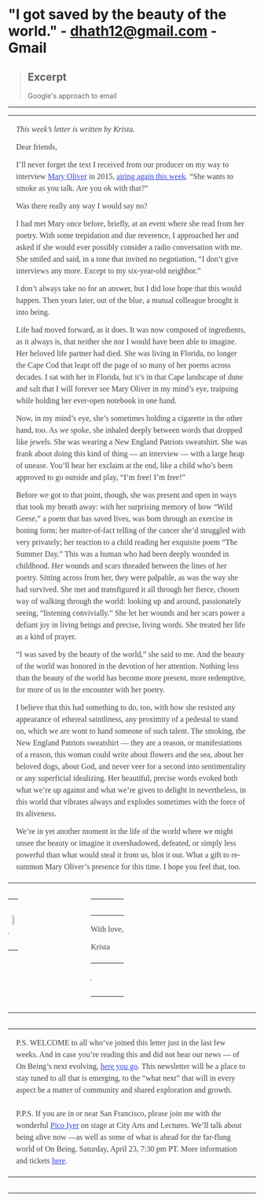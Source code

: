 
# "I got saved by the beauty of the world." - dhath12@gmail.com - Gmail

> ## Excerpt
> Google's approach to email

---
<table cellspacing="0" cellpadding="0" width="100%" style="display:table"><tbody style="display:table-row-group"><tr style="display:table-row"><td id="m_-7132089352443059671id_70f212f8-4994-4a13-8c70-a9d144912f61" style="font-family:Georgia,serif;font-size:16px;color:rgb(68,68,68);vertical-align:top;display:table-cell;padding:1em 1em 0.5em 1em;border-color:#000000;border-width:0px;border-style:none;border-radius:0px;background-repeat:no-repeat;background-position:center;background-size:cover;max-width:100%;height:auto;margin-left:0;margin-right:auto;float:none;clear:both"><p style="clear:both;margin:0 0 12px 0;line-height:150%"><span style="line-height:150%;font-weight:400;font-variant:normal;white-space:pre-wrap"><span style="line-height:150%;font-style:italic">This week’s letter is written by Krista.</span></span></p><p style="clear:both;margin:0 0 12px 0;line-height:150%"><span style="line-height:150%;font-weight:400;font-variant:normal;white-space:pre-wrap"><span style="line-height:150%;font-style:normal">Dear friends,</span></span></p><p style="clear:both;margin:0 0 12px 0;line-height:150%"><span style="line-height:150%;font-weight:400;font-variant:normal;white-space:pre-wrap"><span style="line-height:150%;font-style:normal">I’ll never forget the text I received from our producer on my way to interview <a href="https://default.salsalabs.org/T9a0a7a82-1776-47f7-b4cd-accd91b01e71/035d2292-d842-4143-83ac-b43f0cf70b61" style="color:rgb(51,68,221);word-wrap:break-word;word-break:break-word" target="_blank" data-saferedirecturl="https://www.google.com/url?q=https://default.salsalabs.org/T9a0a7a82-1776-47f7-b4cd-accd91b01e71/035d2292-d842-4143-83ac-b43f0cf70b61&amp;source=gmail&amp;ust=1667774355958000&amp;usg=AOvVaw2rYnB4aRRTXKOaPRNxCpUJ"><span class="il">Mary</span> <span class="il">Oliver</span></a> in 2015, <a href="https://default.salsalabs.org/T7d086d33-1395-49e4-8088-447ab0fe402a/035d2292-d842-4143-83ac-b43f0cf70b61" style="color:rgb(51,68,221);word-wrap:break-word;word-break:break-word" target="_blank" data-saferedirecturl="https://www.google.com/url?q=https://default.salsalabs.org/T7d086d33-1395-49e4-8088-447ab0fe402a/035d2292-d842-4143-83ac-b43f0cf70b61&amp;source=gmail&amp;ust=1667774355958000&amp;usg=AOvVaw3vBsTOnqp5phiXfNW2arVA">airing again this week</a>. “She wants to smoke as you talk. Are you ok with that?”</span></span></p><p style="clear:both;margin:0 0 12px 0;line-height:150%"><span style="line-height:150%;font-weight:400;font-variant:normal;white-space:pre-wrap"><span style="line-height:150%;font-style:normal">Was there really any way I would say no?&nbsp;</span></span></p><p style="clear:both;margin:0 0 12px 0;line-height:150%"><span style="line-height:150%;font-weight:400;font-variant:normal;white-space:pre-wrap"><span style="line-height:150%;font-style:normal">I had met <span class="il">Mary</span> once before, briefly, at an event where she read from her poetry. With some trepidation and due reverence, I approached her and asked if she would ever possibly consider a radio conversation with me. She smiled and said, in a tone that invited no negotiation, “I don’t give interviews any more. Except to my six-year-old neighbor.”&nbsp;</span></span></p><p style="clear:both;margin:0 0 12px 0;line-height:150%"><span style="line-height:150%;font-weight:400;font-variant:normal;white-space:pre-wrap"><span style="line-height:150%;font-style:normal">I don’t always take no for an answer, but I did lose hope that this would happen. Then years later, out of the blue, a mutual colleague brought it into being.&nbsp;</span></span></p><p style="clear:both;margin:0 0 12px 0;line-height:150%"><span style="line-height:150%;font-weight:400;font-variant:normal;white-space:pre-wrap"><span style="line-height:150%;font-style:normal">Life had moved forward, as it does. It was now composed of ingredients, as it always is, that neither she nor I would have been able to imagine. Her beloved life partner had died. She was living in Florida, no longer the Cape Cod that leapt off the page of so many of her poems across decades. I sat with her in Florida, but it’s in that Cape landscape of dune and salt that I will forever see <span class="il">Mary</span> <span class="il">Oliver</span> in my mind’s eye, traipsing while holding her ever-open notebook in one hand.&nbsp;</span></span></p><p style="clear:both;margin:0 0 12px 0;line-height:150%"><span style="line-height:150%;font-weight:400;font-variant:normal;white-space:pre-wrap"><span style="line-height:150%;font-style:normal">Now, in my mind’s eye, she’s sometimes holding a cigarette in the other hand, too. As we spoke, she inhaled deeply between words that dropped like jewels. She was wearing a New England Patriots sweatshirt. She was frank about doing this kind of thing — an interview — with a large heap of unease. You’ll hear her exclaim at the end, like a child who’s been approved to go outside and play, “I’m free! I’m free!”&nbsp;</span></span></p><p style="clear:both;margin:0 0 12px 0;line-height:150%"><span style="line-height:150%;font-weight:400;font-variant:normal;white-space:pre-wrap"><span style="line-height:150%;font-style:normal">Before we got to that point, though, she was present and open in ways that took my breath away: with her surprising memory of how “Wild Geese,” a poem that has saved lives, was born through an exercise in honing form; her matter-of-fact telling of the cancer she’d struggled with very privately; her reaction to a child reading her exquisite poem “The Summer Day.” This was a human who had been deeply wounded in childhood. Her wounds and scars threaded between the lines of her poetry. Sitting across from her, they were palpable, as was the way she had survived. She met and transfigured it all through her fierce, chosen way of walking through the world: looking up and around, passionately seeing, “listening convivially.” She let her wounds and her scars power a defiant joy in living beings and precise, living words. She treated her life as a kind of prayer.&nbsp;</span></span></p><p style="clear:both;margin:0 0 12px 0;line-height:150%"><span style="line-height:150%;font-weight:400;font-variant:normal;white-space:pre-wrap"><span style="line-height:150%;font-style:normal">“I was saved by the beauty of the world,” she said to me. And the beauty of the world was honored in the devotion of her attention. Nothing less than the beauty of the world has become&nbsp;more present, more redemptive, for more of us in the encounter with her poetry.&nbsp;</span></span></p><p style="clear:both;margin:0 0 12px 0;line-height:150%"><span style="line-height:150%;font-weight:400;font-variant:normal;white-space:pre-wrap"><span style="line-height:150%;font-style:normal">I believe that this had something to do, too, with how she resisted any appearance of ethereal saintliness, any proximity of a pedestal to stand on, which we are wont to hand someone of such talent. The smoking, the New England Patriots sweatshirt — they are a reason, or manifestations of a reason, this woman could write about flowers and the sea, about her beloved dogs, about God, and never veer for a second into sentimentality or any superficial idealizing. Her beautiful, precise words evoked both what we’re up against and what we’re given to delight in nevertheless, in this world that vibrates always and explodes sometimes with the force of its aliveness.&nbsp;</span></span></p><p style="clear:both;margin:0 0 12px 0;line-height:150%"><span style="line-height:150%;font-weight:400;font-variant:normal;white-space:pre-wrap"><span style="line-height:150%;font-style:normal">We’re in yet another moment in the life of the world where we might unsee the beauty or imagine it overshadowed, defeated, or simply less powerful than what would steal it from us, blot it out. What a gift to re-summon <span class="il">Mary</span> <span class="il">Oliver</span>’s presence for this time. I hope you feel that, too.</span></span></p></td></tr></tbody></table>

<table class="m_-7132089352443059671column m_-7132089352443059671sli-small-12" cellspacing="0" cellpadding="0" align="left" style="max-width:200px;border-width:0;padding:0;vertical-align:top;width:33.33333%" width="100%"><tbody><tr style="border-width:0;padding:0"><td style="border-width:0;padding:0;overflow-x:auto"><table cellspacing="0" cellpadding="0" id="m_-7132089352443059671id_d278e5d9-2bc8-4f44-974d-885ae72002de" style="border-width:0;padding:0;border-collapse:separate;text-align:left;width:100%!important"><tbody><tr class="m_-7132089352443059671sli-email-element" style="font-family:Georgia,serif;font-size:16px;color:rgb(68,68,68);border-width:0;padding:0"><td id="m_-7132089352443059671id_7b46afb2-3973-4d23-9691-ec64e164e77f" style="font-family:Georgia,serif;font-size:16px;color:rgb(68,68,68);vertical-align:top;padding:1em 0px 0px 0px;overflow:hidden;border-width:0px;border-color:#000000;border-style:none;border-radius:0px;background-repeat:no-repeat;background-position:center;background-size:cover;max-width:100%;height:auto;margin-left:0;margin-right:auto;float:none;clear:both" align="center"><img id="m_-7132089352443059671id_7b46afb2-3973-4d23-9691-ec64e164e77f_img" align="center" alt="" width="86" style="max-width:100%;border:0;display:block;float:none;margin-left:auto;margin-right:auto;width:43%" src="https://ci5.googleusercontent.com/proxy/DMREfSy96Lbeyu9ykPIfCT3vuSZpiY7GKWzbh0mxMqkCqcPwxYmgm7a7cLHZAYv9DJrXJMSROoft0bsaOL5SenwUzg_w5H5ItDFGKHMpUhxZdUwM9_GcWM7VFvCzkvkLD4IIxsQy03JJe6gx5Gw12u7UE1zszowLhFbkM_is=s0-d-e1-ft#https://default.salsalabs.org/680068a1-16ff-4e1c-b3d3-c6934a41f677/f3127f06-b3a7-448d-a8d0-974aa409defc.png" class="CToWUd" data-bit="iit"></td></tr><tr class="m_-7132089352443059671sli-email-element" style="font-family:Georgia,serif;font-size:1px!important;color:rgb(68,68,68);border-width:0;padding:0;overflow:hidden!important;margin-top:0;margin-bottom:0"><td style="font-family:Georgia,serif;font-size:1px!important;color:rgb(68,68,68);vertical-align:top;padding:0;border-width:0;overflow:hidden!important;margin-top:0;margin-bottom:0"><table cellspacing="0" cellpadding="0" width="100%"><tbody><tr><td id="m_-7132089352443059671id_d7bc2b9c-c174-4af2-978f-97e23940c8e1" style="font-family:Georgia,serif;font-size:1px;color:rgb(68,68,68);vertical-align:top;overflow:hidden!important;margin-top:0;margin-bottom:0">&nbsp;</td></tr></tbody></table></td></tr></tbody></table></td></tr></tbody></table>

<table class="m_-7132089352443059671column m_-7132089352443059671sli-small-12" cellspacing="0" cellpadding="0" align="left" style="max-width:400px;border-width:0;padding:0;vertical-align:top;width:66.66667%" width="100%"><tbody><tr style="border-width:0;padding:0"><td style="border-width:0;padding:0;overflow-x:auto"><table cellspacing="0" cellpadding="0" id="m_-7132089352443059671id_bb0caad4-b5f3-4e63-ba56-a6ddc771509d" style="border-width:0;padding:0;border-collapse:separate;text-align:left;width:100%!important"><tbody><tr class="m_-7132089352443059671sli-email-element" style="font-family:Georgia,serif;font-size:16px;color:rgb(68,68,68);border-width:0;padding:0"><td style="font-family:Georgia,serif;font-size:16px;color:rgb(68,68,68);vertical-align:top;padding:0;border-width:0"><table cellspacing="0" cellpadding="0" width="100%" style="display:table"><tbody style="display:table-row-group"><tr style="display:table-row"><td class="m_-7132089352443059671sli-text-center-for-small" id="m_-7132089352443059671id_77945475-1094-499b-84c6-da6a02390307" style="font-family:Georgia,serif;font-size:16px;color:rgb(68,68,68);vertical-align:top;display:table-cell;padding:1em 0em 0.5em 0em;border-color:#000000;border-width:0px;border-style:none;border-radius:0px;background-repeat:no-repeat;background-position:center;background-size:cover;max-width:100%;height:auto;margin-left:0;margin-right:auto;float:none;clear:both"><p style="clear:both;margin:0 0 12px 0;line-height:150%"><span style="line-height:150%;font-weight:400;font-variant:normal;white-space:pre-wrap"><span style="line-height:150%;font-style:normal">With love,</span></span></p><p style="clear:both;margin:0 0 12px 0;line-height:150%"><span style="line-height:150%;white-space:pre-wrap">Krista</span></p></td></tr></tbody></table></td></tr><tr class="m_-7132089352443059671sli-email-element" style="font-family:Georgia,serif;font-size:1px!important;color:rgb(68,68,68);border-width:0;padding:0;overflow:hidden!important;margin-top:0;margin-bottom:0"><td style="font-family:Georgia,serif;font-size:1px!important;color:rgb(68,68,68);vertical-align:top;padding:0;border-width:0;overflow:hidden!important;margin-top:0;margin-bottom:0"><table cellspacing="0" cellpadding="0" width="100%"><tbody><tr><td id="m_-7132089352443059671id_32d0a786-2c16-48f2-a503-4d88b3f937a3" style="font-family:Georgia,serif;font-size:1px;color:rgb(68,68,68);vertical-align:top;overflow:hidden!important;margin-top:0;margin-bottom:0">&nbsp;</td></tr></tbody></table></td></tr></tbody></table></td></tr></tbody></table>

<table class="m_-7132089352443059671column m_-7132089352443059671sli-small-12" cellspacing="0" cellpadding="0" align="left" style="border-width:0;padding:0;width:100%;max-width:600px" width="100%"><tbody><tr style="border-width:0;padding:0"><td style="border-width:0;padding:0;overflow-x:auto"><table cellspacing="0" cellpadding="0" id="m_-7132089352443059671id_b47bb50d-44a8-4abc-bd3e-f96d8b264347" style="border-width:0;padding:0;border-collapse:separate;text-align:left;width:100%!important"><tbody><tr class="m_-7132089352443059671sli-email-element" style="font-family:Georgia,serif;font-size:16px;color:rgb(68,68,68);border-width:0;padding:0"><td style="font-family:Georgia,serif;font-size:16px;color:rgb(68,68,68);vertical-align:top;padding:0;border-width:0"><table cellspacing="0" cellpadding="0" width="100%" style="display:table"><tbody style="display:table-row-group"><tr style="display:table-row"><td id="m_-7132089352443059671id_e65f5f6f-f102-433c-bfc3-0cc288a2084d" style="font-family:Georgia,serif;font-size:16px;color:rgb(68,68,68);vertical-align:top;display:table-cell;padding:1em 1em .5em 1em"><p style="clear:both;margin:0 0 12px 0;line-height:150%"><span style="line-height:150%;font-weight:400;font-variant:normal;white-space:pre-wrap"><span style="line-height:150%;font-style:normal">P.S. WELCOME to all who’ve joined this letter just in the last few weeks. And in case you’re reading this and did not hear our news — of On Being’s next evolving, </span></span><a href="https://default.salsalabs.org/T6fd74577-e5af-4406-b72c-b63958c3e1c9/035d2292-d842-4143-83ac-b43f0cf70b61" style="color:rgb(51,68,221);word-wrap:break-word;word-break:break-word" target="_blank" data-saferedirecturl="https://www.google.com/url?q=https://default.salsalabs.org/T6fd74577-e5af-4406-b72c-b63958c3e1c9/035d2292-d842-4143-83ac-b43f0cf70b61&amp;source=gmail&amp;ust=1667774355959000&amp;usg=AOvVaw3DMCP4Ks3Q5CbeAXtoUvx9"><span style="line-height:150%;font-weight:400;font-variant:normal;white-space:pre-wrap"><span style="line-height:150%;font-style:normal"><span style="line-height:150%"><span style="line-height:150%">here you go</span></span></span></span></a><span style="line-height:150%;font-weight:400;font-variant:normal;white-space:pre-wrap"><span style="line-height:150%;font-style:normal">. This newsletter will be a place to stay tuned to all that is emerging, to the “what next” that will in every aspect be a matter of community and shared exploration and growth.</span></span><br><br><span style="line-height:150%;font-weight:400;font-variant:normal;white-space:pre-wrap"><span style="line-height:150%;font-style:normal">P.P.S. If you are in or near San Francisco, please join me with the wonderful </span></span><a href="https://default.salsalabs.org/Tab6bee61-61ec-4b19-8bf2-9487fb40d83b/035d2292-d842-4143-83ac-b43f0cf70b61" style="color:rgb(51,68,221);word-wrap:break-word;word-break:break-word" target="_blank" data-saferedirecturl="https://www.google.com/url?q=https://default.salsalabs.org/Tab6bee61-61ec-4b19-8bf2-9487fb40d83b/035d2292-d842-4143-83ac-b43f0cf70b61&amp;source=gmail&amp;ust=1667774355959000&amp;usg=AOvVaw36nH2WCnnz3p8SPRVOPt8f"><span style="line-height:150%;font-weight:400;font-variant:normal;white-space:pre-wrap"><span style="line-height:150%;font-style:normal"><span style="line-height:150%"><span style="line-height:150%">Pico Iyer</span></span></span></span></a><span style="line-height:150%;font-weight:400;font-variant:normal;white-space:pre-wrap"><span style="line-height:150%;font-style:normal"> on stage at City Arts and Lectures. We’ll talk about being alive now —as well as some of what is ahead for the far-flung world of On Being. Saturday, April 23, 7:30 pm PT. More information and tickets <a href="https://default.salsalabs.org/T5623858a-8b3b-4600-92f8-615aaa2f8198/035d2292-d842-4143-83ac-b43f0cf70b61" style="color:rgb(51,68,221);word-wrap:break-word;word-break:break-word" target="_blank" data-saferedirecturl="https://www.google.com/url?q=https://default.salsalabs.org/T5623858a-8b3b-4600-92f8-615aaa2f8198/035d2292-d842-4143-83ac-b43f0cf70b61&amp;source=gmail&amp;ust=1667774355959000&amp;usg=AOvVaw2QJaPxEq3hxMTCbjLZP3Yl">here</a>.</span></span></p></td></tr></tbody></table></td></tr></tbody></table></td></tr></tbody></table>
